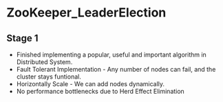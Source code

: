 # ZooKeeper_LeaderElection

## Stage 1
- Finished implementing a popular, useful and important algorithm in Distributed System.
- Fault Tolerant Implementation - Any number of nodes can fail, and the cluster stays funtional.
- Horizontally Scale - We can add nodes dynamically.
- No performance bottlenecks due to Herd Effect Elimination
